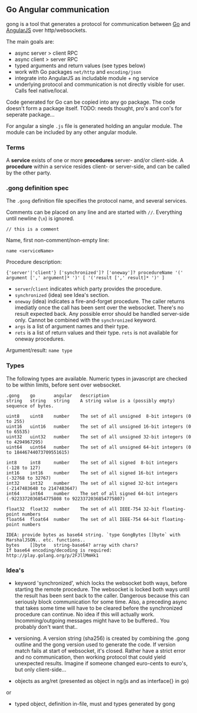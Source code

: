 ## Go Angular communication

gong is a tool that generates a protocol for communication between [Go](http://golang.org) and [AngularJS](http://angularjs.org) over http/websockets.

The main goals are:

 - async server > client RPC
 - async client > server RPC
 - typed arguments and return values (see types below)
 - work with Go packages `net/http` and `encoding/json`
 - integrate into AngularJS as includable module + ng service
 - underlying protocol and communication is not directly visible for user. Calls feel native/local.

Code generated for Go can be copied into any go package. The code doesn't form a package itself.
TODO: needs thought, pro's and con's for seperate package...

For angular a single `.js` file is generated  holding an angular module. The module can be included by any other angular module.

### Terms

A **service** exists of one or more **procedures** server- and/or client-side.
A **procedure** within a service resides client- or server-side, and can be called by the other party.

### .gong definition spec
The `.gong` definition file specifies the protocol name, and several services.

Comments can be placed on any line and are started with `//`. Everything until newline (`\n`) is ignored.

`// this is a comment`

Name, first non-comment/non-empty line:

`name <serviceName>`

Procedure description:

`{'server'|'client'} ['synchronized']? ['oneway']? procedureName '(' argument [',' argument]* ')' [ '('result [',' result]* ')' ]`

 - `server`/`client` indicates which party provides the procedure.
 - `synchronized` (idea) see Idea's section.
 - `oneway` (idea) indicates a fire-and-forget procedure. The caller returns imediatly once the call has been sent over the websocket. There's no result expected back. Any possible error should be handled server-side only. Cannot be combined with the `synchronized` keyword.
 - `args` is a list of argument names and their type.
 - `rets` is a list of return values and their type. `rets` is not available for oneway procedures.

Argument/result:
`name type`

### Types
The following types are available. Numeric types in javascript are checked to be within limits, before sent over websocket.
```
.gong    go       angular   description
string   string   string    A string value is a (possibly empty) sequence of bytes.

uint8    uint8    number    The set of all unsigned  8-bit integers (0 to 255)
uint16   uint16   number    The set of all unsigned 16-bit integers (0 to 65535)
uint32   uint32   number    The set of all unsigned 32-bit integers (0 to 4294967295)
uint64   uint64   number    The set of all unsigned 64-bit integers (0 to 18446744073709551615)

int8     int8     number    The set of all signed  8-bit integers (-128 to 127)
int16    int16    number    The set of all signed 16-bit integers (-32768 to 32767)
int32    int32    number    The set of all signed 32-bit integers (-2147483648 to 2147483647)
int64    int64    number    The set of all signed 64-bit integers (-9223372036854775808 to 9223372036854775807)

float32  float32  number    The set of all IEEE-754 32-bit floating-point numbers
float64  float64  number    The set of all IEEE-754 64-bit floating-point numbers

IDEA: provide bytes as base64 string. `type GongBytes []byte` with MarshalJSON.. etc. functions..
bytes    []byte   string-base64? array with chars?
If base64 encoding/decoding is required: http://play.golang.org/p/2FJllMmHk1
```

### Idea's

 - keyword 'synchronized', which locks the websocket both ways, before starting the remote procedure. The websocket is locked both ways until the result has been sent back to the caller. Dangerous because this can seriously block communication for some time. Also, a preceding async that takes some time will have to be cleared before the synchronized procedure can continue. No idea if this will actually work. Incomming/outgoing messages might have to be buffered.. You probably don't want that..

 - versioning. A version string (sha256) is created by combining the .gong outline and the gong version used to generate the code. If version match fails at start of websocket, it's closed. Rather have a strict error and no communication, then working protocol that could yield unexpected results. Imagine if someone changed euro-cents to euro's, but only client-side...

 - objects as arg/ret (presented as object in ng/js and as interface{} in go)

 or

 - typed object, definition in-file, must and types generated by gong
